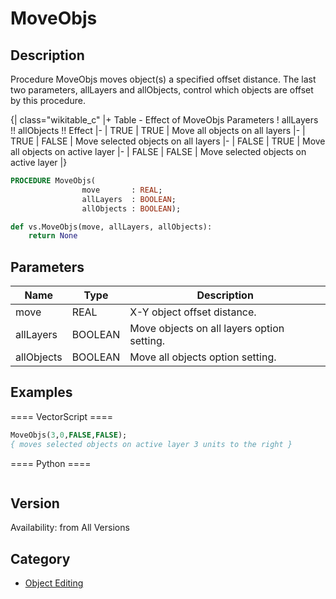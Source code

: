 # MoveObjs

## Description
Procedure MoveObjs moves object(s) a specified offset distance. The last two parameters, allLayers and allObjects,  control which objects are offset by this procedure.

{| class="wikitable_c"
|+ Table - Effect of MoveObjs Parameters
! allLayers !! allObjects !! Effect
|-
| TRUE
| TRUE
| Move all objects on all layers
|-
| TRUE
| FALSE
| Move selected objects on all layers
|-
| FALSE
| TRUE
| Move all objects on active layer
|-
| FALSE
| FALSE
| Move selected objects on active layer
|}

```pascal
PROCEDURE MoveObjs(
				move       : REAL;
				allLayers  : BOOLEAN;
				allObjects : BOOLEAN);
```

```python
def vs.MoveObjs(move, allLayers, allObjects):
    return None
```

## Parameters
|Name|Type|Description|
|---|---|---|
|move|REAL|X-Y object offset distance.|
|allLayers|BOOLEAN|Move objects on all layers option setting.|
|allObjects|BOOLEAN|Move all objects option setting.|

## Examples
==== VectorScript ====
```pascal
MoveObjs(3,0,FALSE,FALSE);
{ moves selected objects on active layer 3 units to the right }
```
==== Python ====
```python

```

## Version
Availability: from All Versions

## Category
* [Object Editing](../Categories/Object%20Editing.md)
